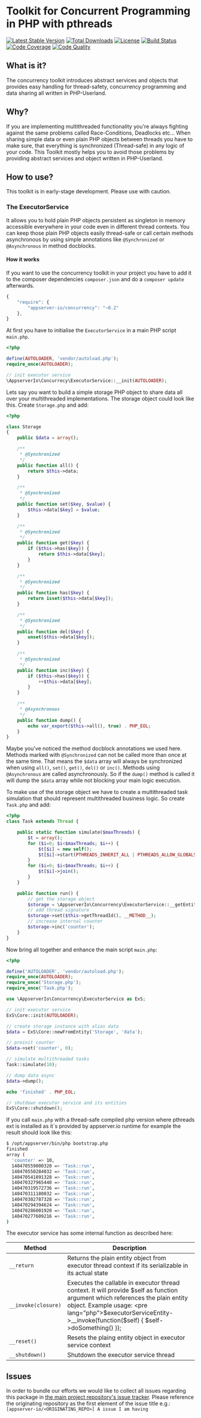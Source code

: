 # Toolkit for Concurrent Programming in PHP with pthreads

[![Latest Stable Version](https://img.shields.io/packagist/v/appserver-io/concurrency.svg?style=flat-square)](https://packagist.org/packages/appserver-io/concurrency) 
 [![Total Downloads](https://img.shields.io/packagist/dt/appserver-io/concurrency.svg?style=flat-square)](https://packagist.org/packages/appserver-io/concurrency)
 [![License](https://img.shields.io/packagist/l/appserver-io/concurrency.svg?style=flat-square)](https://packagist.org/packages/appserver-io/concurrency)
 [![Build Status](https://img.shields.io/travis/appserver-io/concurrency/master.svg?style=flat-square)](http://travis-ci.org/appserver-io/concurrency)
 [![Code Coverage](https://img.shields.io/codeclimate/github/appserver-io/concurrency.svg?style=flat-square)](https://codeclimate.com/github/appserver-io/concurrency)
 [![Code Quality](https://img.shields.io/codeclimate/coverage/github/appserver-io/concurrency.svg?style=flat-square)](https://codeclimate.com/github/appserver-io/concurrency)

## What is it?

The concurrency toolkit introduces abstract services and objects that provides easy handling for thread-safety, concurrency programming and data sharing all written in PHP-Userland.

## Why?

If you are implementing multithreaded functionality you're always fighting against the same problems called Race-Conditions, Deadlocks etc... When sharing simple data or even plain PHP objects between threads you have to make sure, that everything is synchronized (Thread-safe) in any logic of your code. This Toolkit mostly helps you to avoid those problems by providing abstract services and object written in PHP-Userland.

## How to use?

This toolkit is in early-stage development. Please use with caution.

### The ExecutorService

It allows you to hold plain PHP objects persistent as singleton in memory accessible everywhere in your code even in different thread contexts. You can keep those plain PHP objects easily thread-safe or call certain methods asynchronous by using simple annotations like `@Synchronized` or `@Asynchronous` in method docblocks.

#### How it works

If you want to use the concurrency toolkit in your project you have to add it to the composer dependencies `composer.json` and do a `composer update` afterwards.

```javascript
{
    "require": {
        "appserver-io/concurrency": "~0.2"
    },
}
```

At first you have to initialise the `ExecutorService` in a main PHP script `main.php`.
```php
<?php

define(AUTOLOADER, 'vendor/autoload.php');
require_once(AUTOLOADER);

// init executor service
\AppserverIo\Concurrecy\ExecutorService::__init(AUTOLOADER);
```

Lets say you want to build a simple storage PHP object to share data all over your multithreaded implementations. The storage object could look like this. Create `Storage.php` and add:

```php
<?php

class Storage
{
    public $data = array();

    /**
     * @Synchronized
     */
    public function all() {
        return $this->data;
    }

    /**
     * @Synchronized
     */
    public function set($key, $value) {
        $this->data[$key] = $value;
    }

    /**
     * @Synchronized
     */
    public function get($key) {
        if ($this->has($key)) {
            return $this->data[$key];
        }
    }

    /**
     * @Synchronized
     */
    public function has($key) {
        return isset($this->data[$key]);
    }

    /**
     * @Synchronized
     */
    public function del($key) {
        unset($this->data[$key]);
    }

    /**
     * @Synchronized
     */
    public function inc($key) {
        if ($this->has($key)) {
            ++$this->data[$key];
        }
    }

    /**
     * @Asynchronous
     */
    public function dump() {
        echo var_export($this->all(), true) . PHP_EOL;
    }
}
```

Maybe you've noticed the method docblock annotations we used here. Methods marked with `@Synchronized` can not be called more than once at the same time. That means the `$data` array will always be synchronized when using `all()`, `set()`, `get()`, `del()` or `inc()`. Methods using `@Asynchronous` are called asynchronously. So if the `dump()` method is called it will dump the `$data` array while not blocking your main logic execution.

To make use of the storage object we have to create a multithreaded task simulation that should represent multithreaded business logic. So create `Task.php` and add:

```php
<?php
class Task extends Thread {

    public static function simulate($maxThreads) {
        $t = array();
        for ($i=0; $i<$maxThreads; $i++) {
            $t[$i] = new self();
            $t[$i]->start(PTHREADS_INHERIT_ALL | PTHREADS_ALLOW_GLOBALS);
        }
        for ($i=0; $i<$maxThreads; $i++) {
            $t[$i]->join();
        }
    }

    public function run() {
        // get the storage object
        $storage = \AppserverIo\Concurrency\ExecutorService::__getEntity('data');
        // add thread signature
        $storage->set($this->getThreadId(), __METHOD__);
        // increase internal counter
        $storage->inc('counter');
    }
}
```

Now bring all together and enhance the main script `main.php`:

```php
<?php

define('AUTOLOADER', 'vendor/autoload.php');
require_once(AUTOLOADER);
require_once('Storage.php');
require_once('Task.php');

use \AppserverIo\Concurrency\ExecutorService as ExS;

// init executor service
ExS\Core::init(AUTOLOADER);

// create storage instance with alias data
$data = ExS\Core::newFromEntity('Storage', 'data');

// preinit counter
$data->set('counter', 0);

// simulate multithreaded tasks
Task::simulate(10);

// dump data async
$data->dump();

echo 'finished' . PHP_EOL;

// shutdown executor service and its entities
ExS\Core::shutdown();
```

If you call `main.php` with a thread-safe compiled php version where pthreads ext is installed as
it`s provided by appserver.io runtime for example the result should look like this:

```bash
$ /opt/appserver/bin/php bootstrap.php 
finished
array (
  'counter' => 10,
  140470559000320 => 'Task::run',
  140470550284032 => 'Task::run',
  140470541891328 => 'Task::run',
  140470327965440 => 'Task::run',
  140470319572736 => 'Task::run',
  140470311180032 => 'Task::run',
  140470302787328 => 'Task::run',
  140470294394624 => 'Task::run',
  140470286001920 => 'Task::run',
  140470277609216 => 'Task::run',
)
```

The executor service has some internal function as described here:

| Method | Description |
| ---------- | ----------- |
| `__return` | Returns the plain entity object from executor thread context if its serializable in its actual state |
| `__invoke(closure)` | Executes the callable in executor thread context. It will provide $self as function argument which references the plain entity object. Example usage: <pre lang="php">$executorServiceEntity->__invoke(function($self) { $self->doSomething() }); </pre> |
| `__reset()` | Resets the plaing entity object in executor service context
| `__shutdown()` | Shutdown the executor service thread 

## Issues
In order to bundle our efforts we would like to collect all issues regarding this package in [the main project repository's issue tracker](https://github.com/appserver-io/appserver/issues).
Please reference the originating repository as the first element of the issue title e.g.:
`[appserver-io/<ORIGINATING_REPO>] A issue I am having`
